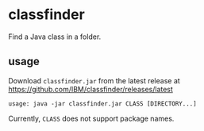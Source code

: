 # classfinder

Find a Java class in a folder.

## usage

Download `classfinder.jar` from the latest release at <https://github.com/IBM/classfinder/releases/latest>

```
usage: java -jar classfinder.jar CLASS [DIRECTORY...]
```

Currently, `CLASS` does not support package names.
